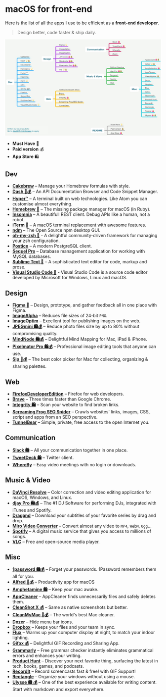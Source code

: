 # macOS for front-end

Here is the list of all the apps I use to be efficient as a **front-end developer**.

> Design better, code faster & ship daily.

[![](macos-front-end.mindnode/QuickLook/Preview.jpg)](http://bit.ly/macos-front-end)

- **Must Have** 🌟
- **Paid version** 💰
- **App Store** 🛍

## Dev

- **[Cakebrew](https://github.com/brunophilipe/Cakebrew)** – Manage your Homebrew formulas with style.
- **[Dash 🌟💰](https://kapeli.com/dash)** – An API Documentation Browser and Code Snippet Manager.
- **[Hyper™](https://hyper.is/)** – A terminal built on web technologies. Like Atom you can customise almost everything.
- **[Homebrew 🌟](https://brew.sh/)** – The missing package manager for macOS (in Ruby).
- **[Insomnia](https://insomnia.rest/)** – A beautifull REST client. Debug APIs like a human, not a robot.
- **[iTerm 🌟](https://www.iterm2.com/)** – A macOS terminal replacement with awesome features.
- **[ndm](https://720kb.github.io/ndm/)** – The Open Source npm desktop GUI.
- **[oh-my-zsh 🌟](https://github.com/robbyrussell/oh-my-zsh)** - A delightful community-driven framework for managing your zsh configuration.
- **[Postico](https://eggerapps.at/postico/)** – A modern PostgreSQL client.
- **[Sequel Pro](https://www.sequelpro.com/)** – Database management application for working with MySQL databases.
- **[Sublime Text 🌟](https://www.sublimetext.com/)** – A sophisticated text editor for code, markup and prose.
- **[Visual Studio Code 🌟](https://code.visualstudio.com/Download)** - Visual Studio Code is a source code editor developed by Microsoft for Windows, Linux and macOS.

## Design

- **[Figma 🌟](https://www.figma.com/downloads/)** – Design, prototype, and gather feedback all in one place with Figma.
- **[ImageAlpha](https://pngmini.com/)** – Reduces file sizes of 24-bit `PNG`.
- **[ImageOptim](https://imageoptim.com/)** – Excellent tool for publishing images on the web.
- **[JPEGmini 🛍💰](https://itunes.apple.com/fr/app/jpegmini/id498944723?l=en&mt=12)** – Reduce photo files size by up to 80% without compromising quality.
- **[MindNode 🛍💰](https://itunes.apple.com/fr/app/mindnode-2-delightful-mind-mapping/id992076693?l=en&mt=12)** – Delightful Mind Mapping for Mac, iPad & iPhone.
- **[Pixelmator Pro 🛍💰](https://www.pixelmator.com/pro/)** – Professional image editing tools that anyone can use.
- **[Sip 🌟💰](https://go.setapp.com/invite/ibubjrhl)** – The best color picker for Mac for collecting, organizing & sharing palettes.

## Web

- **[FirefoxDeveloperEdition](https://www.mozilla.org/firefox/developer/)** – Firefox for web developers.
- **[Brave](https://brave.com/)** – Three times faster than Google Chrome.
- **[Integrity 🛍](https://itunes.apple.com/fr/app/integrity/id513610341?l=en&mt=12)** – Scan your website to find broken links.
- **[Screaming Frog SEO Spider](https://www.screamingfrog.co.uk/seo-spider/)** – Crawls websites' links, images, CSS, script and apps from an SEO perspective.
- **[TunnelBear](https://www.tunnelbear.com/)** – Simple, private, free access to the open Internet you.

## Communication

- **[Slack 🛍](https://itunes.apple.com/fr/app/slack/id803453959?l=en&mt=12)** – All your communication together in one place.
- **[TweetDeck 🛍](https://itunes.apple.com/fr/app/tweetdeck-by-twitter/id485812721?l=en&mt=12)** – Twitter client.
- **[WhereBy](https://whereby.com/)** – Easy video meetings with no login or downloads.

## Music & Video

- **[DaVinci Resolve](https://www.blackmagicdesign.com/fr/products/davinciresolve/)** – Color correction and video editing application for macOS, Windows, and Linux.
- **[djay Pro 🛍💰](https://itunes.apple.com/fr/app/djay-pro/id947578651?l=en&mt=12)** – The #1 DJ Software for performing DJs, integrated with iTunes and Spotify.
- **[Dragand](http://dragand.watch/)** – Download your subtitles of your favorite series by drag and drop.
- **[Miro Video Converter](http://www.mirovideoconverter.com/)** – Convert almost any video to `MP4`, `WebM`, `Ogg`…
- **[Spotify](https://www.spotify.com)** – A digital music service that gives you access to millions of songs.
- **[VLC](https://www.videolan.org/vlc/download-macosx.fr.html)** – Free and open-source media player.

## Misc

- **[1password 🛍💰](https://itunes.apple.com/fr/app/1password-password-manager-and-secure-wallet/id443987910?l=en&mt=12)** – Forget your passwords. 1Password remembers them all for you.
- **[Alfred 🌟💰](https://www.alfredapp.com/)** – Productivity app for macOS
- **[Amphetamine 🛍](https://itunes.apple.com/fr/app/amphetamine/id937984704?l=en&mt=12)** – Keep your mac awake.
- **[AppCleaner](https://freemacsoft.net/appcleaner/)** – AppCleaner finds unnecessarily files and safely deletes them.
- **[CleanShot X 💰](https://go.setapp.com/invite/ibubjrhl)** – Same as native screenshots but better.
- **[CleanMyMac 🌟💰](https://go.setapp.com/invite/ibubjrhl)** – The world's best Mac cleaner.
- **[Dozer](https://dozermac.com/)** – Hide menu bar icons.
- **[Dropbox](https://www.dropbox.com/downloading)** – Keeps your files and your team in sync.
- **[Flux](https://justgetflux.com/)** – Warms up your computer display at night, to match your indoor lighting.
- **[Gifox 💰](https://go.setapp.com/invite/ibubjrhl)** – Delightful GIF Recording and Sharing App.
- **[Grammarly](https://grammarly.com)** – Free grammar checker instantly eliminates grammatical errors and enhances your writing.
- **[Product Hunt](https://github.com/producthunt/producthunt-osx/)** – Discover your next favorite thing, surfacing the latest in tech, books, games, and podcasts.
- **[RecordIt](http://recordit.co/)** – Record screencasts fast & free! with GIF Support!
- **[Rectangle](https://rectangleapp.com/)** – Organize your windows without using a mouse.
- **[Ulysse 🛍 💰](https://itunes.apple.com/us/app/ulysses/id1225570693?mt=12)** – One of the best experience available for writing content. Start with markdown and export everywhere.
